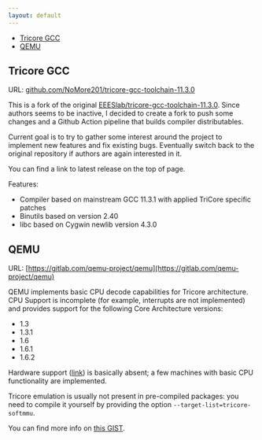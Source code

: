 ```yaml
---
layout: default
---
```


- [Tricore GCC](#tricore-gcc)
- [QEMU](#qemu)

## Tricore GCC

URL: [github.com/NoMore201/tricore-gcc-toolchain-11.3.0](https://github.com/NoMore201/tricore-gcc-toolchain-11.3.0)

This is a fork of the original
[EEESlab/tricore-gcc-toolchain-11.3.0](https://github.com/EEESlab/tricore-gcc-toolchain-11.3.0). Since authors seems to be inactive, I decided to create a fork to push some
changes and a Github Action pipeline that builds compiler distributables.

Current goal is to try to gather some interest around the project to implement
new features and fix existing bugs. Eventually switch back to the original
repository if authors are again interested in it.

You can find a link to latest release on the top of page.

Features:

- Compiler based on mainstream GCC 11.3.1 with applied TriCore specific patches
- Binutils based on version 2.40
- libc based on Cygwin newlib version 4.3.0

## QEMU

URL: [https://gitlab.com/qemu-project/qemu](https://gitlab.com/qemu-project/qemu)

QEMU implements basic CPU decode capabilities for Tricore architecture. CPU
Support is incomplete (for example, interrupts are not implemented) and provides
support for the following Core Architecture versions:

- 1.3
- 1.3.1
- 1.6
- 1.6.1
- 1.6.2

Hardware support
([link](https://gitlab.com/qemu-project/qemu/-/tree/master/hw/tricore?ref_type=heads))
is basically absent; a few machines with basic CPU functionality are implemented.

Tricore emulation is usually not present in pre-compiled packages: you need
to compile it yourself by providing the option `--target-list=tricore-softmmu`.

You can find more info on
[this GIST](https://gist.github.com/bri3d/5429c0b25346a0830c01042e77d6914c).

